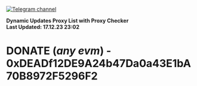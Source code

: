 [![Telegram channel](https://img.shields.io/endpoint?url=https://runkit.io/damiankrawczyk/telegram-badge/branches/master?url=https://t.me/n4z4v0d)](https://t.me/n4z4v0d) 

**Dynamic Updates Proxy List with Proxy Checker**  
**Last Updated: 17.12.23 23:02**

# DONATE (_any evm_) - 0xDEADf12DE9A24b47Da0a43E1bA70B8972F5296F2
